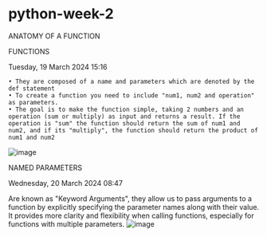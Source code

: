 # python-week-2

ANATOMY OF A FUNCTION

FUNCTIONS

Tuesday, 19 March 2024
15:16

	• They are composed of a name and parameters which are denoted by the def statement
	• To create a function you need to include "num1, num2 and operation" as parameters.
	• The goal is to make the function simple, taking 2 numbers and an operation (sum or multiply) as input and returns a result. If the operation is "sum" the function should return the sum of num1 and num2, and if its "multiply", the function should return the product of num1 and num2 
![image](https://github.com/NdiiLe/python-week-2/assets/131252498/9f3cdaec-3371-4eb2-ad2e-aa1e12787681)


NAMED PARAMETERS

Wednesday, 20 March 2024
08:47

Are known as "Keyword Arguments", they allow us to pass arguments to a function by explicitly specifying the parameter names along with their value. It provides more clarity and flexibility when calling functions, especially for functions with multiple parameters.
![image](https://github.com/NdiiLe/python-week-2/assets/131252498/4ba4cf55-d5d6-41f5-b2fd-242e40ad047e)
